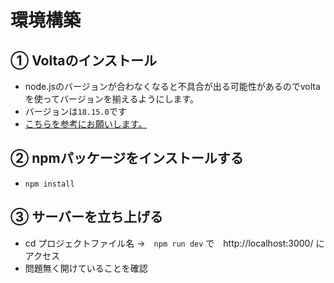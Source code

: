 # 環境構築

## ① Voltaのインストール
-  node.jsのバージョンが合わなくなると不具合が出る可能性があるのでvoltaを使ってバージョンを揃えるようにします。
-  バージョンは`18.15.0`です
- [こちらを参考にお願いします。](https://zenn.dev/taichifukumoto/articles/how-to-use-volta)

## ② npmパッケージをインストールする
- `npm install`

## ③ サーバーを立ち上げる
- cd プロジェクトファイル名 →　`npm run dev` で　http://localhost:3000/ にアクセス
- 問題無く開けていることを確認

